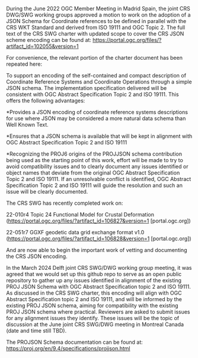 During the June 2022 OGC Member Meeting in Madrid Spain, the joint CRS DWG/SWG working groups approved a motion to work on the adoption of a JSON Schema for Coordinate references to be defined in parallel with the CRS WKT Standard and derived from ISO 19111 and OGC Topic 2.  The full text of the CRS SWG charter with updated scope to cover the CRS JSON scheme encoding can be found at: https://portal.ogc.org/files/?artifact_id=102055&version=1

For convenience, the relevant portion of the charter document has been repeated here:

To support an encoding of the self-contained and compact description of Coordinate Reference Systems and Coordinate Operations through a simple JSON schema. The implementation specification delivered will be consistent with OGC Abstract Specification Topic 2 and ISO 19111.  This offers the following advantages:

  *Provides a JSON encoding of coordinate reference systems descriptions for use where JSON may be considered a more natural data schema than Well Known Text.
  
  *Ensures that a JSON schema is available that will be kept in alignment with OGC Abstract Specification Topic 2 and ISO 19111
  
  *Recognizing the PROJ6 origins of the PROJJSON schema contribution being used as the starting point of this work, effort will be made to try to avoid compatibility issues and to clearly document any issues identified or object names that deviate from the original OGC Abstract Specification Topic 2 and ISO 19111.  If an unresolvable conflict is identified, OGC Abstract Specification Topic 2 and ISO 19111 will guide the resolution and such an issue will be clearly documented.

The CRS SWG has recently completed work on:

  22-010r4 Topic 24 Functional Model for Crustal Deformation (https://portal.ogc.org/files/?artifact_id=106827&version=1 [portal.ogc.org])
  
  22-051r7 GGXF geodetic data grid exchange format v1.0 (https://portal.ogc.org/files/?artifact_id=106828&version=1 [portal.ogc.org])
  
And are now able to begin the important work of vetting and documenting the CRS JSON encoding.  

In the March 2024 Delft joint CRS SWG/DWG working group meeting, it was agreed that we would set up this github repo to serve as an open public repository to gather up any issues identified in alignment of the existing PROJ JSON Schema with OGC Abstract Specification topic 2 and ISO 19111.  As discussed in the CRS SWG charter, this encoding will align with OGC Abstract Specification topic 2 and ISO 19111, and will be informed by the existing PROJ JSON schema, aiming for compatibility with the existing PROJ JSON schema where practical. Reviewers are asked to submit issues for any alignment issues they identify.  These issues will be the topic of discussion at the June joint CRS SWG/DWG meeting in Montreal Canada (date and time still TBD).

The PROJSON Schema documentation can be found at: https://proj.org/en/9.4/specifications/projjson.html
